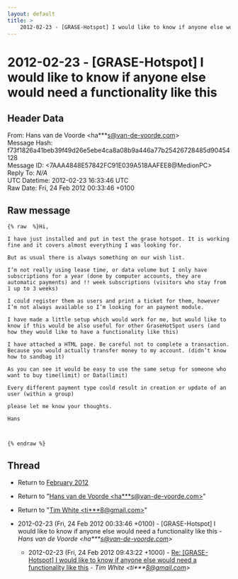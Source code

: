 ```yaml
---
layout: default
title: >
    2012-02-23 - [GRASE-Hotspot] I would like to know if anyone else would need a	functionality like this
---
```


# 2012-02-23 - [GRASE-Hotspot] I would like to know if anyone else would need a	functionality like this

## Header Data

From: Hans van de Voorde \<ha***s@van-de-voorde.com\><br>
Message Hash: f73f1826a41beb39f49d26e5ebe4ca8a08b9a446a77b25426728485d90454128<br>
Message ID: \<7AAA4848E57842FC91E039A518AAFEE8@MedionPC\><br>
Reply To: _N/A_<br>
UTC Datetime: 2012-02-23 16:33:46 UTC<br>
Raw Date: Fri, 24 Feb 2012 00:33:46 +0100<br>

## Raw message

```
{% raw  %}Hi,

I have just installed and put in test the grase hotspot. It is working fine and it covers almost everything I was looking for.

But as usual there is always something on our wish list.

I’m not really using lease time, or data volume but I only have subscriptions for a year (done by computer accounts, they are automatic payments) and !! week subscriptions (visitors who stay from 1 up to 3 weeks)

I could register them as users and print a ticket for them, however I’m not always available so I’m looking for an payment module.

I have made a little setup which would work for me, but would like to know if this would be also useful for other GraseHotSpot users (and how they would like to have a functionality like this)

I have attached a HTML page. Be careful not to complete a transaction. Because you would actually transfer money to my account. (didn’t know how to sandbag it)

As you can see it would be easy to use the same setup for someone who want to buy time(limit) or Data(limit)

Every different payment type could result in creation or update of an user (within a group)

please let me know your thoughts.

Hans



{% endraw %}
```

## Thread

+ Return to [February 2012](/archive/2012/02)

+ Return to "[Hans van de Voorde <ha***s<span>@</span>van-de-voorde.com>](/authors/ha___s_at_vandevoorde_com)"
+ Return to "[Tim White <ti***8<span>@</span>gmail.com>](/authors/ti___8_at_gmail_com)"

+ 2012-02-23 (Fri, 24 Feb 2012 00:33:46 +0100) - [GRASE-Hotspot] I would like to know if anyone else would need a	functionality like this - _Hans van de Voorde \<ha***s@van-de-voorde.com\>_
  + 2012-02-23 (Fri, 24 Feb 2012 09:43:22 +1000) - [Re: [GRASE-Hotspot] I would like to know if anyone else would need a functionality like this](/archive/2012/02/792c3e2953cb3307f78c547811bfc0fb9ae53cb2a64c46cbc780398b31b7bc09) - _Tim White \<ti***8@gmail.com\>_


